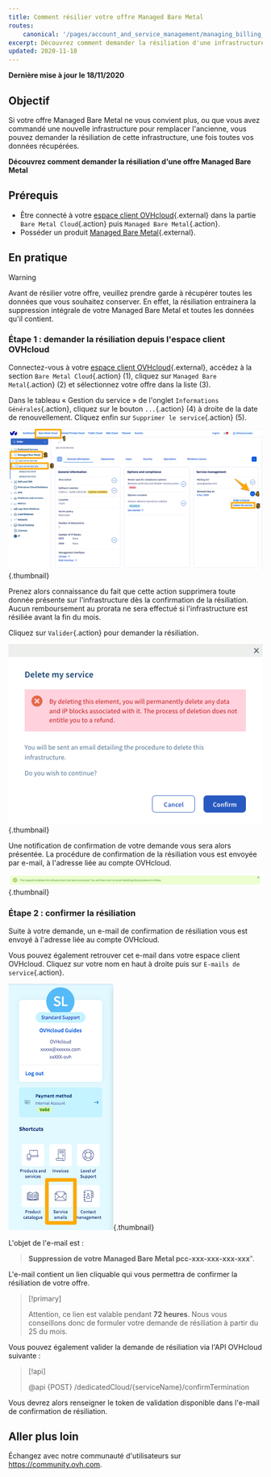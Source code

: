 ```yaml
---
title: Comment résilier votre offre Managed Bare Metal 
routes:
    canonical: '/pages/account_and_service_management/managing_billing_payments_and_services/comment_resilier_le_private_cloud'
excerpt: Découvrez comment demander la résiliation d'une infrastructure Managed Bare Metal
updated: 2020-11-18
---
```


**Dernière mise à jour le 18/11/2020**

## Objectif

Si votre offre Managed Bare Metal ne vous convient plus, ou que vous avez commandé une nouvelle infrastructure pour remplacer l'ancienne, vous pouvez demander la résiliation de cette infrastructure, une fois toutes vos données récupérées.

**Découvrez comment demander la résiliation d'une offre Managed Bare Metal** 

## Prérequis

- Être connecté à votre [espace client OVHcloud](https://www.ovh.com/auth/?action=gotomanager&from=https://www.ovh.com/fr/&ovhSubsidiary=fr){.external} dans la partie `Bare Metal Cloud`{.action} puis `Managed Bare Metal`{.action}.
- Posséder un produit [Managed Bare Metal](https://www.ovhcloud.com/fr/managed-bare-metal/){.external}.


## En pratique

>[!warning]
>
> Avant de résilier votre offre, veuillez prendre garde à récupérer toutes les données que vous souhaitez conserver. En effet, la résiliation entrainera la suppression intégrale de votre Managed Bare Metal et toutes les données qu'il contient.
>

### Étape 1 : demander la résiliation depuis l'espace client OVHcloud

Connectez-vous à votre [espace client OVHcloud](https://www.ovh.com/auth/?action=gotomanager&from=https://www.ovh.com/fr/&ovhSubsidiary=fr){.external}, accédez à la section `Bare Metal Cloud`{.action} (1), cliquez sur `Managed Bare Metal`{.action} (2) et sélectionnez votre offre dans la liste (3).

Dans le tableau « Gestion du service » de l'onglet `Informations Générales`{.action}, cliquez sur le bouton `...`{.action} (4) à droite de la date de renouvellement. Cliquez enfin sur `Supprimer le service`{.action} (5).

![resiliation depuis l'espace client](images/resiliation1.png){.thumbnail}

Prenez alors connaissance du fait que cette action supprimera toute donnée présente sur l'infrastructure dès la confirmation de la résiliation. Aucun remboursement au prorata ne sera effectué si l'infrastructure est résiliée avant la fin du mois.

Cliquez sur `Valider`{.action} pour demander la résiliation.

![validation resiliation](images/resiliation2.png){.thumbnail}

Une notification de confirmation de votre demande vous sera alors présentée. La procédure de confirmation de la résiliation vous est envoyée par e-mail, à l'adresse liée au compte OVHcloud.

![validation resiliation](images/resiliation3.png){.thumbnail}

### Étape 2 : confirmer la résiliation

Suite à votre demande, un e-mail de confirmation de résiliation vous est envoyé à l'adresse liée au compte OVHcloud. 

Vous pouvez également retrouver cet e-mail dans votre espace client OVHcloud. Cliquez sur votre nom en haut à droite puis sur `E-mails de service`{.action}.

![validation resiliation](images/resiliation4.png){.thumbnail}

L'objet de l'e-mail est :

> **Suppression de votre Managed Bare Metal pcc-xxx-xxx-xxx-xxx**".

L'e-mail contient un lien cliquable qui vous permettra de confirmer la résiliation de votre offre.

> [!primary]
>
> Attention, ce lien est valable pendant **72 heures**. Nous vous conseillons donc de formuler votre demande de résiliation à partir du 25 du mois.
>

Vous pouvez également valider la demande de résiliation via l'API OVHcloud suivante :

> [!api]
>
> @api {POST} /dedicatedCloud/{serviceName}/confirmTermination
>

Vous devrez alors renseigner le token de validation disponible dans l'e-mail de confirmation de résiliation.

## Aller plus loin

Échangez avec notre communauté d'utilisateurs sur <https://community.ovh.com>.
